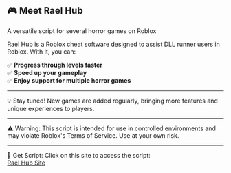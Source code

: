 ## 🎮 Meet Rael Hub

A versatile script for several horror games on Roblox

Rael Hub is a Roblox cheat software designed to assist DLL runner users in Roblox. With it, you can:

✅ **Progress through levels faster**<br>
✅ **Speed up your gameplay**<br>
✅ **Enjoy support for multiple horror games**<br>


---

💡 Stay tuned! New games are added regularly, bringing more features and unique experiences to players.


---

⚠️ Warning: This script is intended for use in controlled environments and may violate Roblox's Terms of Service. Use at your own risk.

---

📃 Get Script: Click on this site to access the script:<br>
<a href="rael-hub-site.vercel.app" target="_blank">Rael Hub Site</a>
